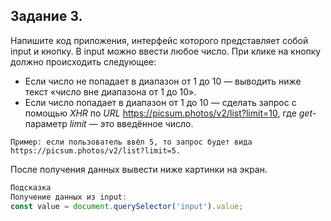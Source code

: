 ## Задание 3. ##

Напишите код приложения, интерфейс которого представляет собой input и кнопку. В input можно ввести любое число. При клике на кнопку должно происходить следующее:

- Если число не попадает в диапазон от 1 до 10 — выводить ниже текст «число вне диапазона от 1 до 10».
- Если число попадает в диапазон от 1 до 10 — сделать запрос c помощью _XHR_ по _URL_ https://picsum.photos/v2/list?limit=10, где _get_-параметр _limit_ — это введённое число.



```
Пример: если пользователь ввёл 5, то запрос будет вида https://picsum.photos/v2/list?limit=5.
```

После получения данных вывести ниже картинки на экран.

```js
Подсказка
Получение данных из input:
const value = document.querySelector('input').value;
```